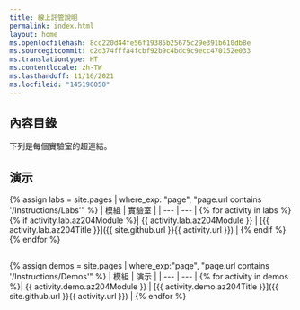 ```yaml
---
title: 線上託管說明
permalink: index.html
layout: home
ms.openlocfilehash: 8cc220d44fe56f19385b25675c29e391b610db8e
ms.sourcegitcommit: d2d374fffa4fcbf92b9c4bdc9c9ecc470152e033
ms.translationtype: HT
ms.contentlocale: zh-TW
ms.lasthandoff: 11/16/2021
ms.locfileid: "145196050"
---
```

## <a name="content-directory"></a>內容目錄

下列是每個實驗室的超連結。

## <a name="labs"></a>演示

{% assign labs = site.pages | where_exp: "page", "page.url contains '/Instructions/Labs'" %}
| 模組 | 實驗室 |
| --- | --- |
{% for activity in labs  %}{% if activity.lab.az204Module %}| {{ activity.lab.az204Module }} | [{{ activity.lab.az204Title }}]({{ site.github.url }}{{ activity.url }}) |
{% endif %}{% endfor %}

## <a name="demos"></a>
{% assign demos = site.pages | where_exp:"page", "page.url contains '/Instructions/Demos'" %}
| 模組 | 演示 |
| --- | --- | 
{% for activity in demos  %}| {{ activity.demo.az204Module }} | [{{ activity.demo.az204Title }}]({{ site.github.url }}{{ activity.url }}) |
{% endfor %}
